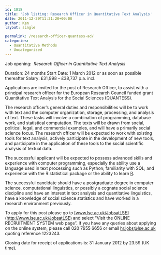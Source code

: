 ```yaml
---
id: 1018
title: 'Job listing: Research Officer in Quantitative Text Analysis'
date: 2011-12-29T11:21:20+00:00
author: Ken
layout: single

permalink: /research-officer-quantess-ad/
categories:
  - Quantitative Methods
  - Uncategorized
---
```



Job opening:  _Research Officer in Quantitative Text Analysis_



Duration: 24 months
Start Date: 1 March 2012 or as soon as possible thereafter
Salary: £31,998 &#8211; £38,737 p.a. incl.



Applications are invited for the post of Research Officer, to assist with a principal research officer for the European Research Council funded grant Quantitative Text Analysis for the Social Sciences (QUANTESS).



The research officer’s general duties and responsibilities will be to work with text and the computer organization, storage, processing, and analysis of text. These tasks will involve a combination of programming, database work, and statistical computation. The texts will be drawn from social, political, legal, and commercial examples, and will have a primarily social science focus. The research officer will be expected to work with existing tools for text analysis, actively participate in the development of new tools, and participate in the application of these tools to the social scientific analysis of textual data.



The successful applicant will be expected to possess advanced skills and experience with computer programming, especially the ability use a language used in text processing such as Python; familiarity with SQL; and experience with the R statistical package or the ability to learn [R](http://r-project.org).



The successful candidate should have a postgraduate degree in computer science, computational linguistics, or possibly a cognate social science discipline and have an interest in text analysis and quantitative linguistics, have a knowledge of social science statistics and have worked in a research environment previously.



To apply for this post please go to [www.lse.ac.uk/JobsatLSE](http://www.lse.ac.uk/JobsatLSE) and select &#8220;Visit the ONLINE RECRUITMENT SYSTEM web page&#8221;. If you have any queries about applying on the online system, please call 020 7955 6656 or email [hr.jobs@lse.ac.uk](mailto://hr.jobs@lse.ac.uk) quoting reference 1223243.



Closing date for receipt of applications is: 31 January 2012 by 23.59 (UK time).


